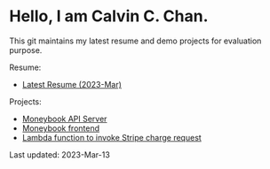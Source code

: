 # Hello, I am Calvin C. Chan.
This git maintains my latest resume and demo projects for evaluation purpose.

Resume:
- [Latest Resume (2023-Mar)](./Resume-Calvin-Chun-yu-Chan-202303.pdf)

Projects:
- [Moneybook API Server](https://github.com/calvincchan/money-book-api)
- [Moneybook frontend](https://github.com/calvincchan/money-book-webapp)
- [Lambda function to invoke Stripe charge request](https://github.com/calvincchan/stripe-charge)

Last updated: 2023-Mar-13